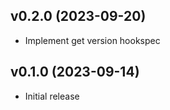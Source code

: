v0.2.0 (2023-09-20)
-------------------

- Implement get version hookspec

v0.1.0 (2023-09-14)
-------------------

- Initial release
